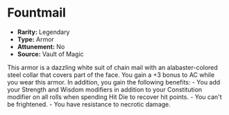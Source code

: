 # Fountmail

- **Rarity:** Legendary
- **Type:** Armor
- **Attunement:** No
- **Source:** Vault of Magic

This armor is a dazzling white suit of chain mail with an alabaster-colored steel collar that covers part of the face. You gain a +3 bonus to AC while you wear this armor. In addition, you gain the following benefits: - You add your Strength and Wisdom modifiers in addition to your Constitution modifier on all rolls when spending Hit Die to recover hit points. - You can't be frightened. - You have resistance to necrotic damage.
